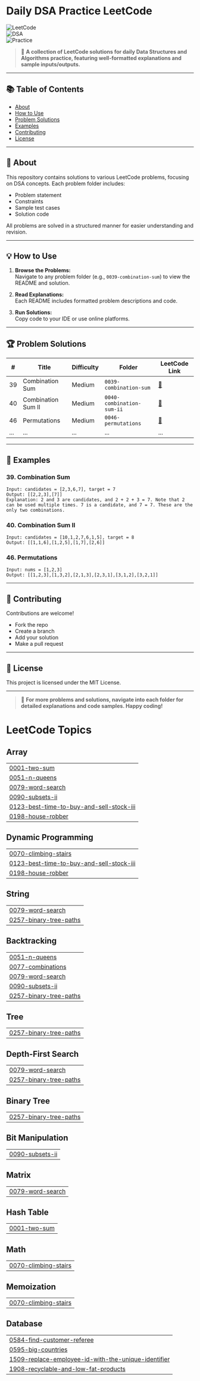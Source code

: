 # Daily DSA Practice LeetCode

![LeetCode](https://img.shields.io/badge/Platform-LeetCode-blue)  
![DSA](https://img.shields.io/badge/Topic-DSA-brightgreen)  
![Practice](https://img.shields.io/badge/Status-Active-success)

> 🚀 **A collection of LeetCode solutions for daily Data Structures and Algorithms practice, featuring well-formatted explanations and sample inputs/outputs.**

---

## 📚 Table of Contents

- [About](#about)
- [How to Use](#how-to-use)
- [Problem Solutions](#problem-solutions)
- [Examples](#examples)
- [Contributing](#contributing)
- [License](#license)

---

## 📝 About

This repository contains solutions to various LeetCode problems, focusing on DSA concepts. Each problem folder includes:
- Problem statement
- Constraints
- Sample test cases
- Solution code

All problems are solved in a structured manner for easier understanding and revision.

---

## 💡 How to Use

1. **Browse the Problems:**  
   Navigate to any problem folder (e.g., `0039-combination-sum`) to view the README and solution.

2. **Read Explanations:**  
   Each README includes formatted problem descriptions and code.

3. **Run Solutions:**  
   Copy code to your IDE or use online platforms.

---

## 🏆 Problem Solutions

| #   | Title                    | Difficulty | Folder                       | LeetCode Link |
|-----|--------------------------|------------|------------------------------|---------------|
| 39  | Combination Sum          | Medium     | `0039-combination-sum`       | [🔗](https://leetcode.com/problems/combination-sum)     |
| 40  | Combination Sum II       | Medium     | `0040-combination-sum-ii`    | [🔗](https://leetcode.com/problems/combination-sum-ii)  |
| 46  | Permutations             | Medium     | `0046-permutations`          | [🔗](https://leetcode.com/problems/permutations)        |
| ... | ...                      | ...        | ...                          | ...           |

---

## 📖 Examples

### 39. Combination Sum

```
Input: candidates = [2,3,6,7], target = 7
Output: [[2,2,3],[7]]
Explanation: 2 and 3 are candidates, and 2 + 2 + 3 = 7. Note that 2 can be used multiple times. 7 is a candidate, and 7 = 7. These are the only two combinations.
```

### 40. Combination Sum II

```
Input: candidates = [10,1,2,7,6,1,5], target = 8
Output: [[1,1,6],[1,2,5],[1,7],[2,6]]
```

### 46. Permutations

```
Input: nums = [1,2,3]
Output: [[1,2,3],[1,3,2],[2,1,3],[2,3,1],[3,1,2],[3,2,1]]
```

---

## 🤝 Contributing

Contributions are welcome!  
- Fork the repo
- Create a branch
- Add your solution
- Make a pull request

---

## 📜 License

This project is licensed under the MIT License.

---

> 💬 **For more problems and solutions, navigate into each folder for detailed explanations and code samples. Happy coding!**

<!---LeetCode Topics Start-->
# LeetCode Topics
## Array
|  |
| ------- |
| [0001-two-sum](https://github.com/adarsh-priydarshi-5646/Daily-DSA-Practice-LeetCode/tree/master/0001-two-sum) |
| [0051-n-queens](https://github.com/adarsh-priydarshi-5646/Daily-DSA-Practice-LeetCode/tree/master/0051-n-queens) |
| [0079-word-search](https://github.com/adarsh-priydarshi-5646/Daily-DSA-Practice-LeetCode/tree/master/0079-word-search) |
| [0090-subsets-ii](https://github.com/adarsh-priydarshi-5646/Daily-DSA-Practice-LeetCode/tree/master/0090-subsets-ii) |
| [0123-best-time-to-buy-and-sell-stock-iii](https://github.com/adarsh-priydarshi-5646/Daily-DSA-Practice-LeetCode/tree/master/0123-best-time-to-buy-and-sell-stock-iii) |
| [0198-house-robber](https://github.com/adarsh-priydarshi-5646/Daily-DSA-Practice-LeetCode/tree/master/0198-house-robber) |
## Dynamic Programming
|  |
| ------- |
| [0070-climbing-stairs](https://github.com/adarsh-priydarshi-5646/Daily-DSA-Practice-LeetCode/tree/master/0070-climbing-stairs) |
| [0123-best-time-to-buy-and-sell-stock-iii](https://github.com/adarsh-priydarshi-5646/Daily-DSA-Practice-LeetCode/tree/master/0123-best-time-to-buy-and-sell-stock-iii) |
| [0198-house-robber](https://github.com/adarsh-priydarshi-5646/Daily-DSA-Practice-LeetCode/tree/master/0198-house-robber) |
## String
|  |
| ------- |
| [0079-word-search](https://github.com/adarsh-priydarshi-5646/Daily-DSA-Practice-LeetCode/tree/master/0079-word-search) |
| [0257-binary-tree-paths](https://github.com/adarsh-priydarshi-5646/Daily-DSA-Practice-LeetCode/tree/master/0257-binary-tree-paths) |
## Backtracking
|  |
| ------- |
| [0051-n-queens](https://github.com/adarsh-priydarshi-5646/Daily-DSA-Practice-LeetCode/tree/master/0051-n-queens) |
| [0077-combinations](https://github.com/adarsh-priydarshi-5646/Daily-DSA-Practice-LeetCode/tree/master/0077-combinations) |
| [0079-word-search](https://github.com/adarsh-priydarshi-5646/Daily-DSA-Practice-LeetCode/tree/master/0079-word-search) |
| [0090-subsets-ii](https://github.com/adarsh-priydarshi-5646/Daily-DSA-Practice-LeetCode/tree/master/0090-subsets-ii) |
| [0257-binary-tree-paths](https://github.com/adarsh-priydarshi-5646/Daily-DSA-Practice-LeetCode/tree/master/0257-binary-tree-paths) |
## Tree
|  |
| ------- |
| [0257-binary-tree-paths](https://github.com/adarsh-priydarshi-5646/Daily-DSA-Practice-LeetCode/tree/master/0257-binary-tree-paths) |
## Depth-First Search
|  |
| ------- |
| [0079-word-search](https://github.com/adarsh-priydarshi-5646/Daily-DSA-Practice-LeetCode/tree/master/0079-word-search) |
| [0257-binary-tree-paths](https://github.com/adarsh-priydarshi-5646/Daily-DSA-Practice-LeetCode/tree/master/0257-binary-tree-paths) |
## Binary Tree
|  |
| ------- |
| [0257-binary-tree-paths](https://github.com/adarsh-priydarshi-5646/Daily-DSA-Practice-LeetCode/tree/master/0257-binary-tree-paths) |
## Bit Manipulation
|  |
| ------- |
| [0090-subsets-ii](https://github.com/adarsh-priydarshi-5646/Daily-DSA-Practice-LeetCode/tree/master/0090-subsets-ii) |
## Matrix
|  |
| ------- |
| [0079-word-search](https://github.com/adarsh-priydarshi-5646/Daily-DSA-Practice-LeetCode/tree/master/0079-word-search) |
## Hash Table
|  |
| ------- |
| [0001-two-sum](https://github.com/adarsh-priydarshi-5646/Daily-DSA-Practice-LeetCode/tree/master/0001-two-sum) |
## Math
|  |
| ------- |
| [0070-climbing-stairs](https://github.com/adarsh-priydarshi-5646/Daily-DSA-Practice-LeetCode/tree/master/0070-climbing-stairs) |
## Memoization
|  |
| ------- |
| [0070-climbing-stairs](https://github.com/adarsh-priydarshi-5646/Daily-DSA-Practice-LeetCode/tree/master/0070-climbing-stairs) |
## Database
|  |
| ------- |
| [0584-find-customer-referee](https://github.com/adarsh-priydarshi-5646/Daily-DSA-Practice-LeetCode/tree/master/0584-find-customer-referee) |
| [0595-big-countries](https://github.com/adarsh-priydarshi-5646/Daily-DSA-Practice-LeetCode/tree/master/0595-big-countries) |
| [1509-replace-employee-id-with-the-unique-identifier](https://github.com/adarsh-priydarshi-5646/Daily-DSA-Practice-LeetCode/tree/master/1509-replace-employee-id-with-the-unique-identifier) |
| [1908-recyclable-and-low-fat-products](https://github.com/adarsh-priydarshi-5646/Daily-DSA-Practice-LeetCode/tree/master/1908-recyclable-and-low-fat-products) |
<!---LeetCode Topics End-->